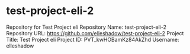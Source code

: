 # test-project-eli-2
Repository for Test Project eli
Repository Name: test-project-eli-2
Repository URL: https://github.com/elleshadow/test-project-eli-2
Project Title: Test Project eli
Project ID: PVT_kwHOBamKz84AkZhd
Username: elleshadow
